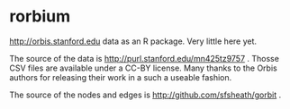 rorbium
=======

http://orbis.stanford.edu data as an R package. Very little here yet.

The source of the data is http://purl.stanford.edu/mn425tz9757 . Thosse CSV files are available under a CC-BY license. Many thanks to the Orbis authors for releasing their work in a such a useable fashion.


The source of the nodes and edges is http://github.com/sfsheath/gorbit .
